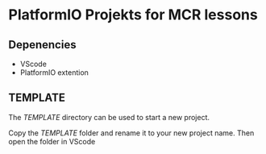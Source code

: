 # PlatformIO Projekts for MCR lessons

## Depenencies

- VScode
- PlatformIO extention

## TEMPLATE

The *TEMPLATE* directory can be used to start a new project. 

Copy the *TEMPLATE* folder and rename it to your new project name.
Then open the folder in VScode
